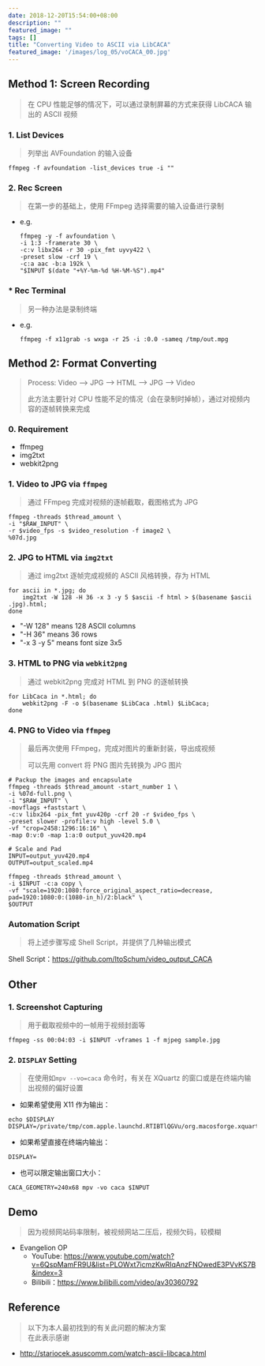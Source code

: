```yaml
---
date: 2018-12-20T15:54:00+08:00
description: ""
featured_image: ""
tags: []
title: "Converting Video to ASCII via LibCACA"
featured_image: '/images/log_05/voCACA_00.jpg'
---
```


## Method 1: Screen Recording
> 在 CPU 性能足够的情况下，可以通过录制屏幕的方式来获得 LibCACA 输出的 ASCII 视频

### 1. List Devices
> 列举出 AVFoundation 的输入设备

```
ffmpeg -f avfoundation -list_devices true -i ""
```

### 2. Rec Screen
> 在第一步的基础上，使用 FFmpeg 选择需要的输入设备进行录制

- e.g.

	```
	ffmpeg -y -f avfoundation \
	-i 1:3 -framerate 30 \
	-c:v libx264 -r 30 -pix_fmt uyvy422 \
	-preset slow -crf 19 \
	-c:a aac -b:a 192k \
	"$INPUT $(date "+%Y-%m-%d %H-%M-%S").mp4"
	```


### * Rec Terminal
> 另一种办法是录制终端

- e.g.

	```
	ffmpeg -f x11grab -s wxga -r 25 -i :0.0 -sameq /tmp/out.mpg
	```


## Method 2: Format Converting
> Process: Video --> JPG --> HTML --> JPG --> Video
> 
> 此方法主要针对 CPU 性能不足的情况（会在录制时掉帧），通过对视频内容的逐帧转换来完成

### 0. Requirement
- ffmpeg
- img2txt
- webkit2png

### 1. Video to JPG via `ffmpeg`
> 通过 FFmpeg 完成对视频的逐帧截取，截图格式为 JPG

```
ffmpeg -threads $thread_amount \
-i "$RAW_INPUT" \
-r $video_fps -s $video_resolution -f image2 \
%07d.jpg
```

### 2. JPG to HTML via `img2txt`
> 通过 img2txt 逐帧完成视频的 ASCII 风格转换，存为 HTML

```
for ascii in *.jpg; do
	img2txt -W 128 -H 36 -x 3 -y 5 $ascii -f html > $(basename $ascii .jpg).html;
done
```

- "-W 128" means 128 ASCII columns
- "-H 36" means 36 rows
- "-x 3 -y 5" means font size 3x5

### 3. HTML to PNG via `webkit2png`
> 通过 webkit2png 完成对 HTML 到 PNG 的逐帧转换

```
for LibCaca in *.html; do
	webkit2png -F -o $(basename $LibCaca .html) $LibCaca;
done
```

### 4. PNG to Video via `ffmpeg`
> 最后再次使用 FFmpeg，完成对图片的重新封装，导出成视频
> 
> 可以先用 convert 将 PNG 图片先转换为 JPG 图片

```
# Packup the images and encapsulate
ffmpeg -threads $thread_amount -start_number 1 \
-i %07d-full.png \
-i "$RAW_INPUT" \
-movflags +faststart \
-c:v libx264 -pix_fmt yuv420p -crf 20 -r $video_fps \
-preset slower -profile:v high -level 5.0 \
-vf "crop=2458:1296:16:16" \
-map 0:v:0 -map 1:a:0 output_yuv420.mp4

# Scale and Pad
INPUT=output_yuv420.mp4
OUTPUT=output_scaled.mp4

ffmpeg -threads $thread_amount \
-i $INPUT -c:a copy \
-vf "scale=1920:1080:force_original_aspect_ratio=decrease, pad=1920:1080:0:(1080-in_h)/2:black" \
$OUTPUT
```

### Automation Script
> 将上述步骤写成 Shell Script，并提供了几种输出模式 

Shell Script：<https://github.com/ItoSchum/video_output_CACA>

## Other
### 1. Screenshot Capturing
> 用于截取视频中的一帧用于视频封面等

```
ffmpeg -ss 00:04:03 -i $INPUT -vframes 1 -f mjpeg sample.jpg
```

### 2. `DISPLAY` Setting
> 在使用如`mpv --vo=caca` 命令时，有关在 XQuartz 的窗口或是在终端内输出视频的偏好设置

- 如果希望使用 X11 作为输出：

```
echo $DISPLAY
DISPLAY=/private/tmp/com.apple.launchd.RTIBTlQGVu/org.macosforge.xquartz:0
```

- 如果希望直接在终端内输出：

```
DISPLAY=
```

- 也可以限定输出窗口大小：

```
CACA_GEOMETRY=240x68 mpv -vo caca $INPUT
```

## Demo
> 因为视频网站码率限制，被视频网站二压后，视频欠码，较模糊

- Evangelion OP 
	- YouTube: <https://www.youtube.com/watch?v=6QspMamFR9U&list=PLOWxt7icmzKwRIqAnzFNOwedE3PVvKS7B&index=3>
	- Bilibili：<https://www.bilibili.com/video/av30360792>

## Reference
> 以下为本人最初找到的有关此问题的解决方案<br>
> 在此表示感谢
	
- <http://stariocek.asuscomm.com/watch-ascii-libcaca.html>